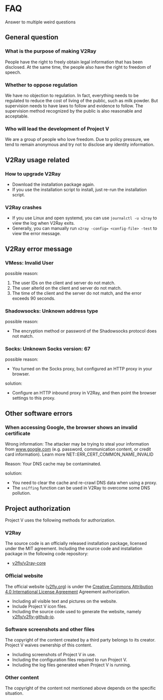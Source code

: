 # FAQ

Answer to multiple weird questions

## General question

### What is the purpose of making V2Ray

People have the right to freely obtain legal information that has been disclosed. At the same time, the people also have the right to freedom of speech.

### Whether to oppose regulation

We have no objection to regulation. In fact, everything needs to be regulated to reduce the cost of living of the public, such as milk powder. But supervision needs to have laws to follow and evidence to follow. The supervision method recognized by the public is also reasonable and acceptable.

### Who will lead the development of Project V

We are a group of people who love freedom. Due to policy pressure, we tend to remain anonymous and try not to disclose any identity information.

## V2Ray usage related

### How to upgrade V2Ray

* Download the installation package again.
* If you use the installation script to install, just re-run the installation script.

### V2Ray crashes

* If you use Linux and open systemd, you can use `journalctl -u v2ray` to view the log when V2Ray exits.
* Generally, you can manually run `v2ray -config= <config-file> -test` to view the error message.

## V2Ray error message

### VMess: Invalid User

possible reason:

1. The user IDs on the client and server do not match.
1. The user alterId on the client and server do not match.
1. The time of the client and the server do not match, and the error exceeds 90 seconds.

### Shadowsocks: Unknown address type

possible reason:

* The encryption method or password of the Shadowsocks protocol does not match.

### Socks: Unknown Socks version: 67

possible reason:

* You turned on the Socks proxy, but configured an HTTP proxy in your browser.

solution:

* Configure an HTTP inbound proxy in V2Ray, and then point the browser settings to this proxy.

## Other software errors

### When accessing Google, the browser shows an invalid certificate

Wrong information: The attacker may be trying to steal your information from www.google.com (e.g. password, communication content, or credit card information). Learn more NET::ERR_CERT_COMMON_NAME_INVALID

Reason: Your DNS cache may be contaminated.

solution:

* You need to clear the cache and re-crawl DNS data when using a proxy.
* The `sniffing` function can be used in V2Ray to overcome some DNS pollution.

## Project authorization

Project V uses the following methods for authorization.

### V2Ray

The source code is an officially released installation package, licensed under the MIT agreement. Including the source code and installation package in the following code repository:

* [v2fly/v2ray-core](https://www.github.com/v2fly/v2ray-core/)

### Official website

The official website ([v2fly.org](https://www.v2fly.org/)) is under the [Creative Commons Attribution 4.0 International License Agreement](https://creativecommons.org/licenses/by/4.0/deed.zh) Agreement authorization.

* Including all visible text and pictures on the website.
* Include Project V icon files.
* Including the source code used to generate the website, namely [v2fly/v2fly-github-io](https://github.com/v2fly/v2fly-github-io).

### Software screenshots and other files

The copyright of the content created by a third party belongs to its creator. Project V waives ownership of this content.

* Including screenshots of Project V in use.
* Including the configuration files required to run Project V.
* Including the log files generated when Project V is running.

### Other content

The copyright of the content not mentioned above depends on the specific situation.
